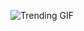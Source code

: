 ![Trending GIF](https://media2.giphy.com/media/v1.Y2lkPThiYjIxNzcycTBhN202NXg3NWg3NDZzc3I3aXJ6cnBuZHBkaHcwaWU4ajZlOHNvOCZlcD12MV9naWZzX3NlYXJjaCZjdD1n/2jMtpIi8mhE8ctiMtK/giphy.gif)
